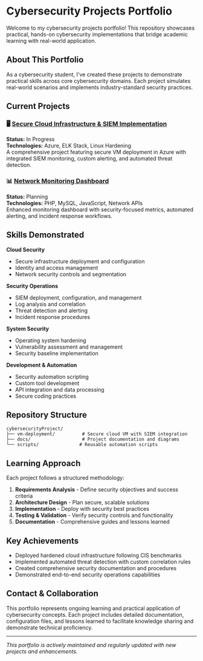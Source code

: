 # Cybersecurity Projects Portfolio

Welcome to my cybersecurity projects portfolio! This repository showcases practical, hands-on cybersecurity implementations that bridge academic learning with real-world application.

## About This Portfolio

As a cybersecurity student, I've created these projects to demonstrate practical skills across core cybersecurity domains. Each project simulates real-world scenarios and implements industry-standard security practices.

## Current Projects

### 🖥️ [Secure Cloud Infrastructure & SIEM Implementation](./vm-deployment/)
**Status:** In Progress  
**Technologies:** Azure, ELK Stack, Linux Hardening  
A comprehensive project featuring secure VM deployment in Azure with integrated SIEM monitoring, custom alerting, and automated threat detection.

### 📊 [Network Monitoring Dashboard](https://github.com/Leniston/Monitoring-Dashboard) 
**Status:** Planning  
**Technologies:** PHP, MySQL, JavaScript, Network APIs  
Enhanced monitoring dashboard with security-focused metrics, automated alerting, and incident response workflows.

## Skills Demonstrated

**Cloud Security**
- Secure infrastructure deployment and configuration
- Identity and access management
- Network security controls and segmentation

**Security Operations**
- SIEM deployment, configuration, and management
- Log analysis and correlation
- Threat detection and alerting
- Incident response procedures

**System Security**
- Operating system hardening
- Vulnerability assessment and management
- Security baseline implementation

**Development & Automation**
- Security automation scripting
- Custom tool development
- API integration and data processing
- Secure coding practices

## Repository Structure

```
cybersecurityProject/
├── vm-deployment/          # Secure cloud VM with SIEM integration
├── docs/                   # Project documentation and diagrams
└── scripts/               # Reusable automation scripts
```

## Learning Approach

Each project follows a structured methodology:
1. **Requirements Analysis** - Define security objectives and success criteria
2. **Architecture Design** - Plan secure, scalable solutions
3. **Implementation** - Deploy with security best practices
4. **Testing & Validation** - Verify security controls and functionality
5. **Documentation** - Comprehensive guides and lessons learned

## Key Achievements

- Deployed hardened cloud infrastructure following CIS benchmarks
- Implemented automated threat detection with custom correlation rules
- Created comprehensive security documentation and procedures
- Demonstrated end-to-end security operations capabilities

## Contact & Collaboration

This portfolio represents ongoing learning and practical application of cybersecurity concepts. Each project includes detailed documentation, configuration files, and lessons learned to facilitate knowledge sharing and demonstrate technical proficiency.

---

*This portfolio is actively maintained and regularly updated with new projects and enhancements.*